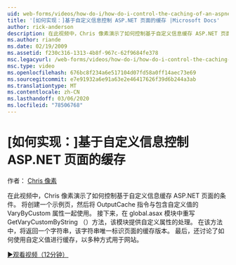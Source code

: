 ```yaml
---
uid: web-forms/videos/how-do-i/how-do-i-control-the-caching-of-an-aspnet-page-based-upon-custom-information
title: '[如何实现：]基于自定义信息控制 ASP.NET 页面的缓存 |Microsoft Docs'
author: rick-anderson
description: 在此视频中，Chris 像素演示了如何控制基于自定义信息缓存 ASP.NET 页面的条件。 将创建一个示例页，然后创建
ms.author: riande
ms.date: 02/19/2009
ms.assetid: f230c316-1313-4b8f-967c-62f9684fe378
msc.legacyurl: /web-forms/videos/how-do-i/how-do-i-control-the-caching-of-an-aspnet-page-based-upon-custom-information
msc.type: video
ms.openlocfilehash: 676bc8f234a6e517104d07fd58a0ff14aec73e69
ms.sourcegitcommit: e7e91932a6e91a63e2e46417626f39d6b244a3ab
ms.translationtype: MT
ms.contentlocale: zh-CN
ms.lasthandoff: 03/06/2020
ms.locfileid: "78506768"
---
```

# <a name="how-do-i-control-the-caching-of-an-aspnet-page-based-upon-custom-information"></a>[如何实现：]基于自定义信息控制 ASP.NET 页面的缓存

作者： [Chris 像素](https://twitter.com/chrispels)

在此视频中，Chris 像素演示了如何控制基于自定义信息缓存 ASP.NET 页面的条件。 将创建一个示例页，然后将 OutputCache 指令与包含自定义值的 VaryByCustom 属性一起使用。 接下来，在 global.asax 模块中重写 GetVaryCustomByString （）方法，该模块提供自定义属性的处理。 在该方法中，将返回一个字符串，该字符串唯一标识页面的缓存版本。 最后，还讨论了如何使用自定义值进行缓存，以多种方式用于网站。

[&#9654;观看视频（12分钟）](https://channel9.msdn.com/Blogs/ASP-NET-Site-Videos/how-do-i-control-the-caching-of-an-aspnet-page-based-upon-custom-information)
